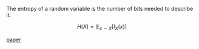 The entropy of a random variable is the number of bits needed to describe it.

$$
H(X) = \mathbb{E}_{x \sim X}[I_X(x)]
$$

[paper](https://link.springer.com/content/pdf/10.1007/s12064-020-00313-7.pdf)